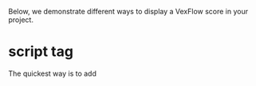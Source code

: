 Below, we demonstrate different ways to display a VexFlow score in your project.

# script tag

The quickest way is to add <script> tags into a static HTML page.

First, we add a <script> tag to include the VexFlow library.

```
<script src="https://cdn.jsdelivr.net/npm/vexflow/build/cjs/vexflow.js"></script>
```

...

## CDN

You can use any CDN that serves NPM packages. Our favorites are jsdelivr and unpkg. Choose the one that works best for you!

**jsdelivr**

- Minified: https://cdn.jsdelivr.net/npm/vexflow/build/cjs/vexflow.js
- Debug: https://cdn.jsdelivr.net/npm/vexflow/build/cjs/vexflow-debug.js

**unpkg**

- Minified: https://unpkg.com/vexflow/build/cjs/vexflow.js
- Debug: https://unpkg.com/vexflow/build/cjs/vexflow-debug.js


## Common JS vs ES Module

...

# Node.js

For Node.js projects, use npm:

```sh
npm install vexflow
```

Then you can import vexflow in your node script. For example, the following program saves a PDF score:

```javascript
import { Vex, Stave, StaveNote, Formatter } from "vexflow";
import { JSDOM } from "jsdom";
import { jsPDF } from "jspdf";
import "svg2pdf.js";

const VF = Vex.Flow;
console.log("VexFlow Build: " + JSON.stringify(VF.BUILD));

const dom = new JSDOM('<!DOCTYPE html><html><body><div id="vf"></div><body></html>');
global.window = dom.window;
global.document = dom.window.document;

// Create an SVG renderer and attach it to the DIV element named "vf".
const div = document.getElementById("vf");
const renderer = new VF.Renderer(div, VF.Renderer.Backends.SVG);

// Configure the rendering context.
renderer.resize(200, 200);
const context = renderer.getContext();
context.setFont("Arial", 10);

const stave = new Stave(10, 0, 190);

// Add a clef and time signature.
stave.addClef("treble").addTimeSignature("4/4");

// Connect it to the rendering context and draw!
stave.setContext(context).draw();

const notes = [
    new StaveNote({ keys: ["c/4"], duration: "q" }),
    new StaveNote({ keys: ["d/4"], duration: "q" }),
    new StaveNote({ keys: ["b/4"], duration: "qr" }),
    new StaveNote({ keys: ["c/4", "e/4", "g/4"], duration: "q" }),
];

// Helper function to justify and draw a 4/4 voice.
Formatter.FormatAndDraw(context, stave, notes);

const doc = new jsPDF();
const svgElement = div.childNodes[0];
doc.svg(svgElement).then(() => doc.save("score.pdf"));

console.log("Saved score.pdf");
```

# TypeScript

If your TypeScript project uses a bundler such as webpack or esbuild, you will need to make sure that VexFlow can be imported. The easiest way is to use npm:

```sh
npm install vexflow
```

In your `app.ts`, you can directly import the classes you need. 

```typescript
import { Vex, Flow, Factory, Stave, EasyScore } from "vexflow";
```

To check that VexFlow is imported correctly, you can print out the build information.

```typescript
console.log(Vex.Flow.BUILD);
```

The output will look something like: 
```json
{
    "VERSION": "4.0.1",
    "ID": "efbdff60979ea561ff45bc4ab0b0a9dc12fde868",
    "DATE": "2022-02-28T01:06:16.478Z"
}
```

The VexFlow 4 library adds about 800 KiB to your app bundle. If you don't need all three music engraving fonts, you can import a different entry file that includes a single music font:

```
// Choose one of the import paths below to create a smaller bundle.
// Each path maps to a different entry file in the vexflow npm package.
import { Vex, Flow, Factory, Stave, EasyScore } from "vexflow/bravura";
import { Vex, Flow, Factory, Stave, EasyScore } from "vexflow/gonville";
import { Vex, Flow, Factory, Stave, EasyScore } from "vexflow/petaluma";
```

For example, the `vexflow/gonville` entry point adds about 450 KiB to your app bundle.

To get this to work in the current TypeScript (version 4.6 as of February 2022), you'll need to edit your tsconfig.json file to define what "vexflow/bravura" will resolve to.

```typescript
{
    "compilerOptions": {
        "baseUrl": "./",
        "paths": {
            // Choose one of the options below to customize the font that will be statically compiled into your entry bundle.
            "vexflow/bravura":  ["node_modules/vexflow/entry/vexflow-bravura.ts"],  // 486 KiB
            "vexflow/gonville": ["node_modules/vexflow/entry/vexflow-gonville.ts"], // 439 KiB
            "vexflow/petaluma": ["node_modules/vexflow/entry/vexflow-petaluma.ts"]  // 460 KiB
        },
    ...
}
```

A future version of TypeScript will not require you to edit your tsconfig.json. Instead, TypeScript will understand the `exports` field in [VexFlow's package.json](https://github.com/0xfe/vexflow/blob/master/package.json#L5-L25), and importing `"vexflow/petaluma"` will automatically include only the Petaluma music font.